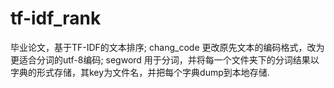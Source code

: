 # tf-idf_rank
毕业论文，基于TF-IDF的文本排序;
chang_code 更改原先文本的编码格式，改为更适合分词的utf-8编码;
segword 用于分词，并将每一个文件夹下的分词结果以字典的形式存储，其key为文件名，并把每个字典dump到本地存储.
